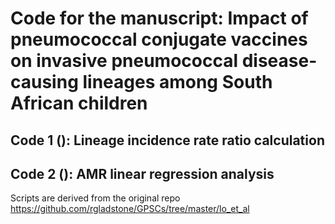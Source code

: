 # Code for the manuscript: Impact of pneumococcal conjugate vaccines on invasive pneumococcal disease-causing lineages among South African children
## Code 1 (): Lineage incidence rate ratio calculation
## Code 2 (): AMR linear regression analysis

Scripts are derived from the original repo https://github.com/rgladstone/GPSCs/tree/master/lo_et_al
